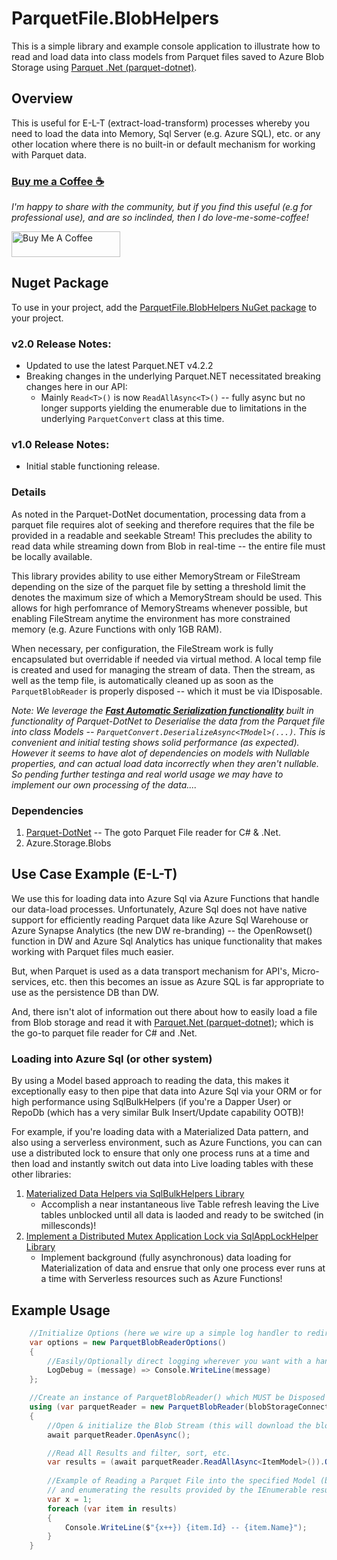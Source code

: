 ﻿# ParquetFile.BlobHelpers
This is a simple library and example console application to illustrate how to read and load data into class models from 
Parquet files saved to Azure Blob Storage using [Parquet .Net (parquet-dotnet)](https://github.com/elastacloud/parquet-dotnet#apache-parquet-for-net-platform).

## Overview
This is useful for E-L-T (extract-load-transform) processes whereby you need to load the data into Memory, 
Sql Server (e.g. Azure SQL), etc. or any other location where there is no built-in or default mechanism for 
working with Parquet data.

### [Buy me a Coffee ☕](https://www.buymeacoffee.com/cajuncoding)
*I'm happy to share with the community, but if you find this useful (e.g for professional use), and are so inclinded,
then I do love-me-some-coffee!*

<a href="https://www.buymeacoffee.com/cajuncoding" target="_blank">
<img src="https://cdn.buymeacoffee.com/buttons/default-orange.png" alt="Buy Me A Coffee" height="41" width="174">
</a> 

## Nuget Package
To use in your project, add the [ParquetFile.BlobHelpers NuGet package](https://www.nuget.org/packages/ParquetFiles.BlobHelpers) to your project.

### v2.0 Release Notes:
- Updated to use the latest Parquet.NET v4.2.2
- Breaking changes in the underlying Parquet.NET necessitated breaking changes here in our API:
    - Mainly `Read<T>()` is now `ReadAllAsync<T>()` -- fully async but no longer supports yielding the enumerable due to limitations in the underlying `ParquetConvert` class at this time.

### v1.0 Release Notes:
- Initial stable functioning release.

### Details
As noted in the Parquet-DotNet documentation, processing data from a parquet file requires alot of seeking and therefore
requires that the file be provided in a readable and seekable Stream! This precludes the ability to read data
while streaming down from Blob in real-time -- the entire file must be locally available.

This library provides ability to use either MemoryStream or FileStream depending on the size of the parquet file
by setting a threshold limit the denotes the maximum size of which a MemoryStream should be used.  This allows
for high perfomrance of MemoryStreams whenever possible, but enabling FileStream anytime the environment has
more constrained memory (e.g. Azure Functions with only 1GB RAM).

When necessary, per configuration, the FileStream work is fully encapsulated but overridable if needed via virtual method. 
A local temp file is created and used for managing the stream of data. Then the stream, as well as the temp file, is 
automatically cleaned up as soon as the `ParquetBlobReader` is properly disposed -- which it must be via IDisposable.

*Note: We leverage the [**Fast Automatic Serialization functionality**](https://github.com/elastacloud/parquet-dotnet/blob/master/doc/serialisation.md) 
 built in functionality of Parquet-DotNet to Deserialise the data from the Parquet file into class Models -- 
`ParquetConvert.DeserializeAsync<TModel>(...)`.  This is convenient and initial testing shows solid performance (as expected).
However it seems to have alot of dependencies on models with Nullable properties, and can actual load data 
incorrectly when they aren't nullable.  So pending further testinga and real world usage we may have to 
implement our own processing of the data....*

### Dependencies
1. [Parquet-DotNet](https://github.com/elastacloud/parquet-dotnet#apache-parquet-for-net-platform) -- The goto Parquet File reader for C# & .Net.
2. Azure.Storage.Blobs

## Use Case Example (E-L-T)
We use this for loading data into Azure Sql via Azure Functions that handle our data-load processes. Unfortunately,
Azure Sql does not have native support for efficiently reading Parquet data like Azure Sql Warehouse or 
Azure Synapse Analytics (the new DW re-branding) -- the OpenRowset() function in DW and Azure Sql Analytics
has unique functionality that makes working with Parquet files much easier.

But, when Parquet is used as a data transport mechanism for API's, Micro-services, etc. then this becomes an issue
as Azure SQL is far appropriate to use as the persistence DB than DW.

And, there isn't alot of information out there about how to easily load a file from Blob storage and read it
with [Parquet.Net (parquet-dotnet)](https://github.com/elastacloud/parquet-dotnet#apache-parquet-for-net-platform);
 which is the go-to parquet file reader for C# and .Net. 

### Loading into Azure Sql (or other system)
By using a Model based approach to reading the data, this makes it exceptionally easy to then pipe that data 
into Azure Sql via your ORM or for high performance using SqlBulkHelpers (if you're a Dapper User) or RepoDb 
(which has a very similar Bulk Insert/Update capability OOTB)!

For example, if you're loading data with a Materialized Data pattern, and also using a serverless environment, 
such as Azure Functions, you can can use a distributed lock to ensure that only one process runs at a time
and then load and instantly switch out data into Live loading tables with these other libraries:
1. [Materialized Data Helpers via SqlBulkHelpers Library](https://github.com/cajuncoding/SqlBulkHelpers)
   - Accomplish a near instantaneous live Table refresh leaving the Live tables unblocked until all data is laoded and ready to be switched (in millesconds)!
2. [Implement a Distributed Mutex Application Lock via SqlAppLockHelper Library](https://github.com/cajuncoding/SqlAppLockHelper)
   - Implement background (fully asynchronous) data loading for Materialization of data and ensrue that only one process ever runs at a time with Serverless resources such as Azure Functions! 

## Example Usage
```csharp
    //Initialize Options (here we wire up a simple log handler to redirect to the Console)...
    var options = new ParquetBlobReaderOptions()
    {
        //Easily/Optionally direct logging wherever you want with a handler Action<string>...
        LogDebug = (message) => Console.WriteLine(message)
    };

    //Create an instance of ParquetBlobReader() which MUST be Disposed of properly...
    using (var parquetReader = new ParquetBlobReader(blobStorageConnectionString, blobContainer, blobFilePath, options))
    { 
        //Open & initialize the Blob Stream (this will download the blob data)...
        await parquetReader.OpenAsync();

        //Read All Results and filter, sort, etc.
        var results = (await parquetReader.ReadAllAsync<ItemModel>()).OrderBy(r => r.Id);
        
        //Example of Reading a Parquet File into the specified Model (by Generic Type) 
        // and enumerating the results provided by the IEnumerable result...
        var x = 1;
        foreach (var item in results)
        {
            Console.WriteLine($"{x++}) {item.Id} -- {item.Name}");
        }
    }
```
